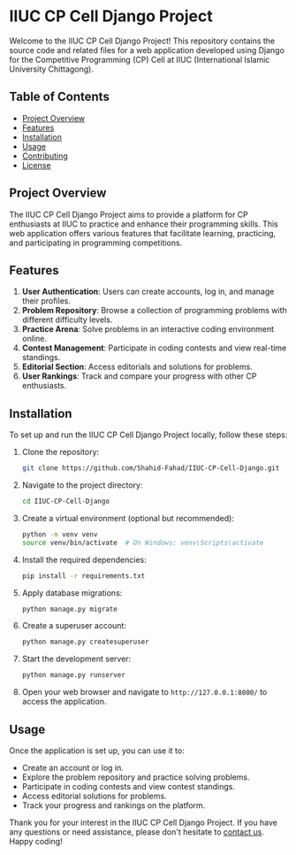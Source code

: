# IIUC CP Cell Django Project

Welcome to the IIUC CP Cell Django Project! This repository contains the source code and related files for a web application developed using Django for the Competitive Programming (CP) Cell at IIUC (International Islamic University Chittagong).

## Table of Contents

- [Project Overview](#project-overview)
- [Features](#features)
- [Installation](#installation)
- [Usage](#usage)
- [Contributing](#contributing)
- [License](#license)

## Project Overview

The IIUC CP Cell Django Project aims to provide a platform for CP enthusiasts at IIUC to practice and enhance their programming skills. This web application offers various features that facilitate learning, practicing, and participating in programming competitions.

## Features

1. **User Authentication**: Users can create accounts, log in, and manage their profiles.
2. **Problem Repository**: Browse a collection of programming problems with different difficulty levels.
3. **Practice Arena**: Solve problems in an interactive coding environment online.
4. **Contest Management**: Participate in coding contests and view real-time standings.
5. **Editorial Section**: Access editorials and solutions for problems.
6. **User Rankings**: Track and compare your progress with other CP enthusiasts.

## Installation

To set up and run the IIUC CP Cell Django Project locally, follow these steps:

1. Clone the repository:

   ```bash
   git clone https://github.com/Shahid-Fahad/IIUC-CP-Cell-Django.git
   ```

2. Navigate to the project directory:

   ```bash
   cd IIUC-CP-Cell-Django
   ```

3. Create a virtual environment (optional but recommended):

   ```bash
   python -m venv venv
   source venv/bin/activate  # On Windows: venv\Scripts\activate
   ```

4. Install the required dependencies:

   ```bash
   pip install -r requirements.txt
   ```

5. Apply database migrations:

   ```bash
   python manage.py migrate
   ```

6. Create a superuser account:

   ```bash
   python manage.py createsuperuser
   ```

7. Start the development server:

   ```bash
   python manage.py runserver
   ```

8. Open your web browser and navigate to `http://127.0.0.1:8000/` to access the application.

## Usage

Once the application is set up, you can use it to:

- Create an account or log in.
- Explore the problem repository and practice solving problems.
- Participate in coding contests and view contest standings.
- Access editorial solutions for problems.
- Track your progress and rankings on the platform.



Thank you for your interest in the IIUC CP Cell Django Project. If you have any questions or need assistance, please don't hesitate to [contact us](mailto:ShahidzFahad@gmail.com). Happy coding!
